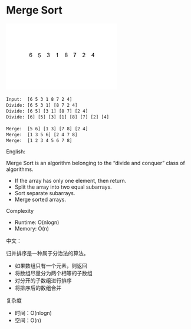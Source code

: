 # Merge Sort
![mergesort](https://raw.githubusercontent.com/alandtsang/algorithm-go/master/pic/mergesort.gif)

```
Input:  [6 5 3 1 8 7 2 4]
Divide: [6 5 3 1] [8 7 2 4]
Divide: [6 5] [3 1] [8 7] [2 4]
Divide: [6] [5] [3] [1] [8] [7] [2] [4]

Merge:  [5 6] [1 3] [7 8] [2 4]
Merge:  [1 3 5 6] [2 4 7 8]
Merge:  [1 2 3 4 5 6 7 8]
```

English:

Merge Sort is an algorithm belonging to the “divide and conquer” class of algorithms.
- If the array has only one element, then return.
- Split the array into two equal subarrays.
- Sort separate subarrays.
- Merge sorted arrays.

Complexity
- Runtime: O(nlogn)
- Memory: O(n)

中文：

归并排序是一种属于分治法的算法。
- 如果数组只有一个元素，则返回
- 将数组尽量分为两个相等的子数组
- 对分开的子数组进行排序
- 将排序后的数组合并

复杂度
- 时间：O(nlogn)
- 空间：O(n)

